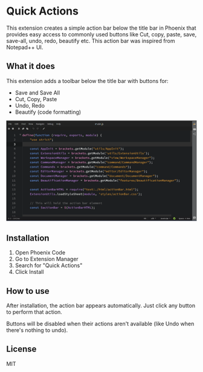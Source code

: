 # Quick Actions

This extension creates a simple action bar below the title bar in Phoenix that provides easy access to commonly used buttons like Cut, copy, paste, save, save-all, undo, redo, beautify etc. This action bar was inspired from Notepad++ UI.

## What it does

This extension adds a toolbar below the title bar with buttons for:
- Save and Save All
- Cut, Copy, Paste
- Undo, Redo
- Beautify (code formatting)

![Quick Actions Bar](./assets/quick-actions.png)

## Installation

1. Open Phoenix Code
2. Go to Extension Manager
3. Search for "Quick Actions"
4. Click Install

## How to use

After installation, the action bar appears automatically. Just click any button to perform that action.

Buttons will be disabled when their actions aren't available (like Undo when there's nothing to undo).

## License

MIT
